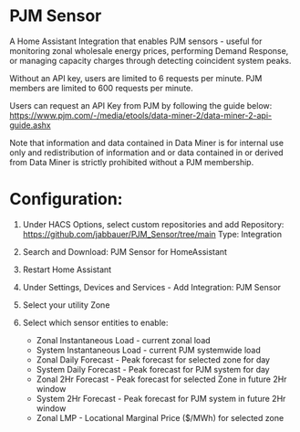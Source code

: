 # PJM Sensor
A Home Assistant Integration that enables PJM sensors - useful for monitoring zonal wholesale energy prices, performing Demand Response, or managing capacity charges through detecting coincident system peaks.

Without an API key, users are limited to 6 requests per minute. PJM members are limited to 600 requests per minute.

Users can request an API Key from PJM by following the guide below:
https://www.pjm.com/-/media/etools/data-miner-2/data-miner-2-api-guide.ashx

Note that information and data contained in Data Miner is for internal use only and redistribution of information and or data contained in or derived from Data Miner is strictly prohibited without a PJM membership.

# Configuration:
1. Under HACS Options, select custom repositories and add
Repository: https://github.com/jabbauer/PJM_Sensor/tree/main
Type: Integration

2. Search and Download: PJM Sensor for HomeAssistant
3. Restart Home Assistant
4. Under Settings, Devices and Services - Add Integration: PJM Sensor
5. Select your utility Zone
6. Select which sensor entities to enable:
   - Zonal Instantaneous Load - current zonal load
   - System Instantaneous Load - current PJM systemwide load
   - Zonal Daily Forecast - Peak forecast for selected zone for day
   - System Daily Forecast - Peak forecast for PJM system for day
   - Zonal 2Hr Forecast - Peak forecast for selected Zone in future 2Hr window
   - System 2Hr Forecast - Peak forecast for PJM system in future 2Hr window
   - Zonal LMP - Locational Marginal Price ($/MWh) for selected zone
